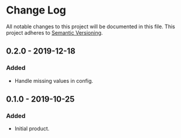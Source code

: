 # Change Log
All notable changes to this project will be documented in this file.
This project adheres to [Semantic Versioning](http://semver.org/).

## 0.2.0 - 2019-12-18
### Added
- Handle missing values in config.

## 0.1.0 - 2019-10-25
### Added
- Initial product.